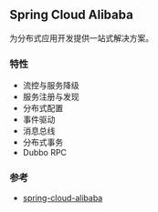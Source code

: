 Spring Cloud Alibaba
---------------------------------

为分布式应用开发提供一站式解决方案。

### 特性

- 流控与服务降级
- 服务注册与发现
- 分布式配置
- 事件驱动
- 消息总线
- 分布式事务
- Dubbo RPC

### 参考

 - [spring-cloud-alibaba](https://spring.io/projects/spring-cloud-alibaba)